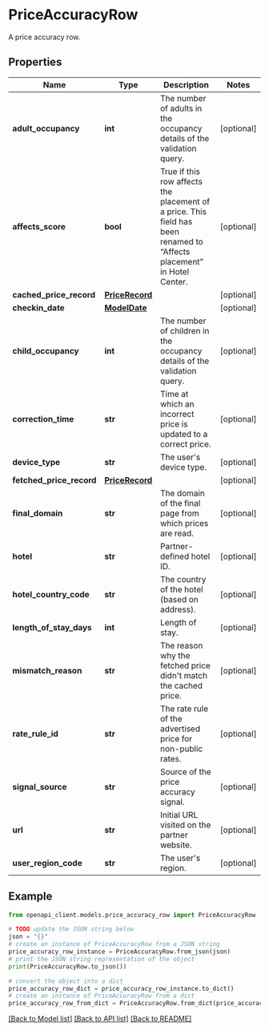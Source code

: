 # PriceAccuracyRow

A price accuracy row.

## Properties

Name | Type | Description | Notes
------------ | ------------- | ------------- | -------------
**adult_occupancy** | **int** | The number of adults in the occupancy details of the validation query. | [optional] 
**affects_score** | **bool** | True if this row affects the placement of a price. This field has been renamed to “Affects placement” in Hotel Center. | [optional] 
**cached_price_record** | [**PriceRecord**](PriceRecord.md) |  | [optional] 
**checkin_date** | [**ModelDate**](ModelDate.md) |  | [optional] 
**child_occupancy** | **int** | The number of children in the occupancy details of the validation query. | [optional] 
**correction_time** | **str** | Time at which an incorrect price is updated to a correct price. | [optional] 
**device_type** | **str** | The user&#39;s device type. | [optional] 
**fetched_price_record** | [**PriceRecord**](PriceRecord.md) |  | [optional] 
**final_domain** | **str** | The domain of the final page from which prices are read. | [optional] 
**hotel** | **str** | Partner-defined hotel ID. | [optional] 
**hotel_country_code** | **str** | The country of the hotel (based on address). | [optional] 
**length_of_stay_days** | **int** | Length of stay. | [optional] 
**mismatch_reason** | **str** | The reason why the fetched price didn&#39;t match the cached price. | [optional] 
**rate_rule_id** | **str** | The rate rule of the advertised price for non-public rates. | [optional] 
**signal_source** | **str** | Source of the price accuracy signal. | [optional] 
**url** | **str** | Initial URL visited on the partner website. | [optional] 
**user_region_code** | **str** | The user&#39;s region. | [optional] 

## Example

```python
from openapi_client.models.price_accuracy_row import PriceAccuracyRow

# TODO update the JSON string below
json = "{}"
# create an instance of PriceAccuracyRow from a JSON string
price_accuracy_row_instance = PriceAccuracyRow.from_json(json)
# print the JSON string representation of the object
print(PriceAccuracyRow.to_json())

# convert the object into a dict
price_accuracy_row_dict = price_accuracy_row_instance.to_dict()
# create an instance of PriceAccuracyRow from a dict
price_accuracy_row_from_dict = PriceAccuracyRow.from_dict(price_accuracy_row_dict)
```
[[Back to Model list]](../README.md#documentation-for-models) [[Back to API list]](../README.md#documentation-for-api-endpoints) [[Back to README]](../README.md)


